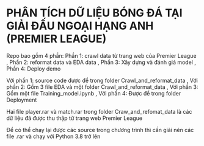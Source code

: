 # PHÂN TÍCH DỮ LIỆU BÓNG ĐÁ TẠI GIẢI ĐẤU NGOẠI HẠNG ANH (PREMIER LEAGUE)
Repo bao gồm 4 phần:
  Phần 1: crawl data từ trang web của Premier League
  , Phần 2: reformat data và EDA data
  , Phần 3: Xây dựng và đánh giá model
  , Phần 4: Deploy demo

  
Với phần 1: source code được để trong folder Crawl_and_reformat_data
, Với phần 2: Gồm 3 file EDA và một folder Crawl_and_reformat_data
, Với phần 3: Gồm một file Training_model.ipynb
, Với phần 4: Được để trong folder Deployment

Hai file player.rar và match.rar trong folder Craw_and_refomat_data là các dữ liệu đã được thu thập từ trang web Premier League

Để có thể chạy lại được các source trong chương trình thì cần giải nén các file .rar và chạy với Python 3.8 trở lên
